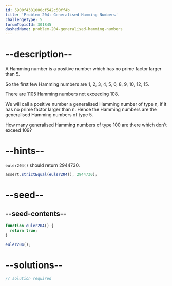 ```yaml
---
id: 5900f4381000cf542c50ff4b
title: 'Problem 204: Generalised Hamming Numbers'
challengeType: 5
forumTopicId: 301845
dashedName: problem-204-generalised-hamming-numbers
---
```


# --description--

A Hamming number is a positive number which has no prime factor larger than 5.

So the first few Hamming numbers are 1, 2, 3, 4, 5, 6, 8, 9, 10, 12, 15.

There are 1105 Hamming numbers not exceeding 108.

We will call a positive number a generalised Hamming number of type n, if it has no prime factor larger than n. Hence the Hamming numbers are the generalised Hamming numbers of type 5.

How many generalised Hamming numbers of type 100 are there which don't exceed 109?

# --hints--

`euler204()` should return 2944730.

```js
assert.strictEqual(euler204(), 2944730);
```

# --seed--

## --seed-contents--

```js
function euler204() {
  return true;
}

euler204();
```

# --solutions--

```js
// solution required
```
